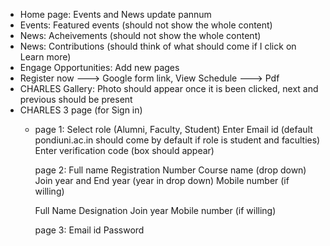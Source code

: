 - Home page: Events and News update pannum
- Events: Featured events (should not show the whole content)
- News: Acheivements (should not show the whole content)
- News: Contributions (should think of what should come if I click on Learn more)
- Engage Opportunities: Add new pages
- Register now ---> Google form link, View Schedule ---> Pdf 
- CHARLES Gallery: Photo should appear once it is been clicked, next and previous should be present
- CHARLES 3 page (for Sign in) 
    - page 1: 
      Select role (Alumni, Faculty, Student)
      Enter Email id (default pondiuni.ac.in should come by default if role is student and faculties)
      Enter verification code (box should appear)
      
      page 2:
      Full name
      Registration Number
      Course name (drop down)
      Join year and End year (year in drop down)
      Mobile number (if willing)
      
      Full Name
      Designation
      Join year
      Mobile number (if willing)
      
      page 3:
      Email id
      Password
